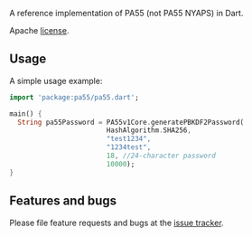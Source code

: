 A reference implementation of PA55 (not PA55 NYAPS) in Dart.

Apache [license](https://github.com/pa55/pa55-dart/blob/master/LICENSE).

## Usage

A simple usage example:

```dart
import 'package:pa55/pa55.dart';

main() {
  String pa55Password = PA55v1Core.generatePBKDF2Password(
                        HashAlgorithm.SHA256,
                        "test1234",
                        "1234test",
                        18, //24-character password
                        10000);
}
```

## Features and bugs

Please file feature requests and bugs at the [issue tracker][tracker].

[tracker]: https://github.com/pa55/pa55-dart/issues
